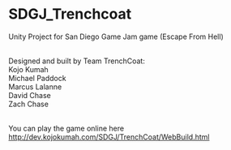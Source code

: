 SDGJ_Trenchcoat
===============

Unity Project for San Diego Game Jam game (Escape From Hell)

<br />
Designed and built by Team TrenchCoat:
<br />
Kojo Kumah
<br />
Michael Paddock
<br />
Marcus Lalanne
<br />
David Chase
<br />
Zach Chase
<br />
<br />


You can play the game online here
<br />
http://dev.kojokumah.com/SDGJ/TrenchCoat/WebBuild.html
